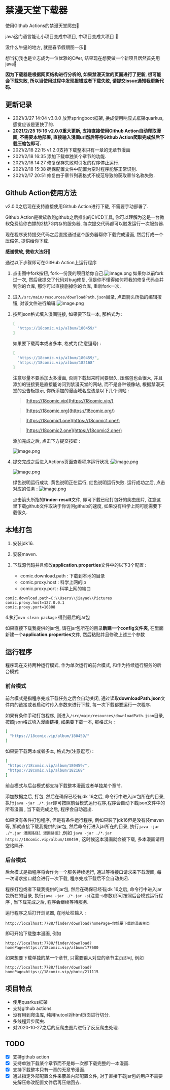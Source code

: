 # 禁漫天堂下载器

使用Github Actions的禁漫天堂爬虫🤡

java这门语言能让小项目变成中项目, 中项目变成大项目 🤡

没什么牛逼的地方, 就是春节假期图一乐🤡

想当初我也是立志成为一位优雅的C#er, 结果现在想要做一个新项目居然首先用java🤡

**因为下载器是根据网页结构进行分析的, 如果禁漫天堂的页面进行了更新, 很可能会下载失败, 所以当使用过程中发现报错或者下载失败, 请提交issue通知我更新代码.**

## 更新记录

- 2021/3/27 14:04 v3.0.0 放弃springboot框架, 换成使用响应式框架quarkus, 感觉应该是更快了的.
- **2021/2/25 15:16 v2.0.0重大更新, 支持直接使用Github Action自动爬取漫画, 不需要本地部署, 直接输入漫画url然后等待Github Action爬取完成然后下载压缩包即可.**
- 2021/2/18 22:15 v1.2.0支持下载整本只有一章的无章节漫画
- 2021/2/18 16:35 添加下载单独某个章节的功能.
- 2021/2/18 14:27 修复保存失败时引发的程序停止运行.
- 2021/2/18 15:38 确保配置文件中配置为空时程序能够正常识别.
- 2021/2/17 20:51 修复由于章节列表格式不规范导致的获取章节名称失败.

## Github Action使用方法

v2.0.0之后现在支持直接使用Github Action进行下载, 不需要手动部署了.

Github Action是微软收购github之后推出的CI/CD工具, 你可以理解为这是一台微软免费给你白嫖的2核7G内存的服务器, 每次提交代码都可以触发运行一次服务器.

现在程序支持提交代码之后直接通过这个服务器帮你下载完成漫画, 然后打成一个压缩包, 提供给你下载.

**感谢微软, 微软大法好🙌**

通过以下步骤即可在GitHub Action上运行程序

1. 点击图中fork按钮, fork一份我的项目给你自己.![image.png](https://i.loli.net/2021/02/25/r1EzkUtY4agP3sA.png)
   如果你以前fork过一次, 然后我提交了代码对bug修复, 但是你不懂得如何将我的修复代码合并到你的仓库, 那你可以直接删掉你的仓库, 重新fork一次.

2. 进入`/src/main/resources/downloadPath.json`目录, 点击箭头所指的编辑按钮,
   对该文件进行编辑.![image.png](https://i.loli.net/2021/02/25/gxre6j2PVYnl53d.png)

3. 按照json格式填入漫画链接, 如果要下载一本, 那格式为 :
    ```json
    [
      "https://18comic.vip/album/180459/"
    ]
    ```
   如果要下载两本或者多本, 格式为(注意逗号) :
    ```json
    [
      "https://18comic.vip/album/180459/",
      "https://18comic.vip/album/182168"
    ]
    ```

   注意尽量不要添加太多漫画, 否则下载起来时间要很久, 压缩包也会很大, 并且添加的链接要是直接能访问到禁漫天堂的网站, 而不是各种镜像站, 根据禁漫天堂的公告板提示, 你所添加的漫画域名应该是以下几个网站 :

   > [https://18comic.vip](https://18comic.vip/)

   > [https://18comic.org](https://18comic.org/)

   > [https://18comic1.one](https://18comic1.one/)

   > [https://18comic2.one](https://18comic2.one/)

   添加完成之后, 点击下方提交按钮 :

   ![image.png](https://i.loli.net/2021/02/25/O745iyUbfZvBDSN.png)

4. 提交完成之后进入Actions页面查看程序运行状况 :![image.png](https://i.loli.net/2021/02/25/2h4n9q1LuFKCeB6.png)

   ![image.png](https://i.loli.net/2021/02/25/BgwedXxFGtThRC9.png)

   绿色说明运行成功, 黄色说明正在运行, 红色说明运行失败. 运行成功之后, 点击对应的任务 : ![image.png](https://i.loli.net/2021/02/25/gFdOoTW4vtrU9zS.png)

   点击箭头所指的**finder-result**文件, 即可下载已经打包好的爬虫图片, 注意这里下载github文件取决于你访问github的速度, 如果没有科学上网可能需要下载很久.

## 本地打包

1. 安装jdk16.

2. 安装maven.

3. 下载源代码并且修改**application.properties**文件中的以下3个配置 :

    - comic.download.path : 下载到本地的目录
    - comic.proxy.host : 科学上网的ip
    - comic.proxy.port : 科学上网的端口

```properties
comic.download.path=C:\\Users\\jiayao\\Pictures
comic.proxy.host=127.0.0.1
comic.proxy.port=10808
```

4.执行`mvn clean package` 得到最后的jar包

如果直接下载我提供的jar包, 请在jar包所在的目录**新建一个config文件夹**, 在里面新建一个**application.properties**文件, 然后粘贴并且修改上述三个参数

## 运行程序

程序现在支持两种运行模式, 作为单次运行的前台模式, 和作为持续运行服务的后台模式

### 前台模式

前台模式是指程序完成下载任务之后会自动关闭, 通过读取**downloadPath.json**文件内的链接或者启动时传入参数来进行下载, 每一次下载都要运行一次程序.

如果有条件手动打包程序, 则进入`/src/main/resources/downloadPath.json`目录, 按照json格式填入漫画链接, 如果要下载一本, 那格式为 :

```json
[
  "https://18comic.vip/album/180459/"
]
```

如果要下载两本或者多本, 格式为(注意逗号) :

 ```json
 [
  "https://18comic.vip/album/180459/",
  "https://18comic.vip/album/182168"
]
 ```

前台模式与后台模式都支持下载整本漫画或者单独某个章节.

添加数据之后, 打包, 然后在确保已经有jdk 16之后, 命令行中进入jar包所在的目录, 执行`java -jar ./*.jar`即可按照前台模式运行程序,程序会自动下载json文件中的所有漫画 , 当下载完成之后, 程序会自动退出.

如果没有条件打包程序, 但是有条件运行程序, 例如只装了jdk16但是没有装maven等, 那就直接下载我提供的jar包, 然后命令行进入jar所在的目录, 执行`java -jar ./*.jar 漫画路径1 漫画路径2`
,例如 `java -jar ./*.jar https://18comic.vip/album/180459` , 这时候这本漫画就会被下载, 多本漫画请用空格隔开.

### 后台模式

后台模式是指程序将会作为一个服务持续运行, 通过等待接口请求来下载漫画, 每一次请求接口就会进行一次下载, 程序完成下载后不会自动关闭.

程序打包或者下载我提供的jar包, 然后在确保已经有jdk 16之后, 命令行中进入jar包所在的目录, 执行`java -jar ./*.jar -s`(注意-s参数)即可按照后台模式运行程序 , 当下载完成之后, 程序会继续等待服务.

运行程序之后打开浏览器, 在地址栏输入 :

```url
http://localhost:7788/finder/download?homePage=你想要下载的漫画主页
```

即可开始下载整本漫画, 例如

```
http://localhost:7788/finder/download?homePage=https://18comic.vip/album/177680
```

如果想要下载单独的某一个章节, 只需要输入对应的章节主页即可, 例如

```
http://localhost:7788/finder/download?homePage=https://18comic.vip/photo/211115
```

## 项目特点

- 使用quarkus框架
- 支持github actions
- 没有用到爬虫库, 纯用hutool对html页面进行切分.
- 多线程异步爬虫.
- 对2020-10-27之后的反爬虫图片进行了反反爬虫处理.

## TODO

- [x] 支持github action
- [x] 支持单独下载某个章节而不是每一次都下载完整的一本漫画.
- [x] 支持下载整本只有一章的无章节漫画.
- [x] 通过指定外部配置文件来覆盖内部配置文件, 对于直接下载jar包的用户不需要先解压修改配置文件后再压缩回去.